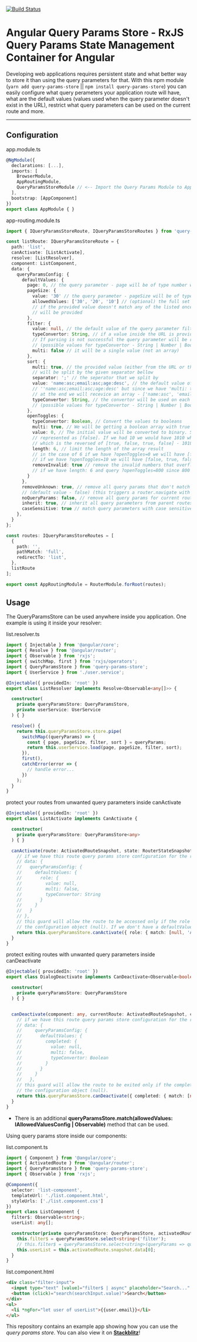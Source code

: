[![Build Status](https://travis-ci.com/IliaIdakiev/query-param-store.svg?branch=master)](https://travis-ci.com/IliaIdakiev/query-param-store)

# Angular Query Params Store - RxJS Query Params State Management Container for Angular

Developing web applications requires persistent state and what better way to store it than using the query parameters for that. With this npm module (`yarn add query-params-store` || `npm install query-params-store`) you can easily configure what query perameters your application route will have, what are the default values (values used when the query parameter doesn't exist in the URL),
restrict what query parameters can be used on the current route and more.

---

## Configuration
app.module.ts
```typescript
@NgModule({
  declarations: [...],
  imports: [
    BrowserModule,
    AppRoutingModule,
    QueryParamsStoreModule // <-- Import the Query Params Module to AppModule
  ],
  bootstrap: [AppComponent]
})
export class AppModule { }
```

app-routing.module.ts
```typescript
import { IQueryParamsStoreRoute, IQueryParamsStoreRoutes } from 'query-params-store';

const listRoute: IQueryParamsStoreRoute = {
  path: 'list',
  canActivate: [ListActivate],
  resolve: [ListResolver],
  component: ListComponent,
  data: {
    queryParamsConfig: {
      defaultValues: {
        page: 0, // the query parameter - page will be of type number with default value of 0 (type number)
        pageSize: {
          value: '30' // the query parameter - pageSize will be of type string with default value of '30' (type string)
          allowedValues: ['30', '20', '10'] // (optional) the full set of allowed values for the current query param
          // if the provided value doesn't match any of the listed once it will be removed and the default one
          // will be provided
        },
        filter: {
          value: null, // the default value of the query parameter filter will be null
          typeConvertor: String, // if a value inside the URL is provided it will be automatically parsed as String
          // If parsing is not successful the query parameter will be removed.
          // (possible values for typeConvertor - String | Number | Boolean)
          multi: false // it will be a single value (not an array)
        },
        sort: {
          multi: true, // the provided value (either from the URL or the default one) will be threated as a string and it
          // will be split by the given separator bellow
          separator: ';' // the seperator that we split by
          value: 'name:asc;email:asc;age:desc', // the default value of the query parameter sort will be
          // ''name:asc;email:asc;age:desc' but since we have 'multi: true' it will be split by the given separator and
          // at the end we will recevice an array - ['name:asc', 'email:asc', 'age:desc'];
          typeConvertor: String, // the convertor will be used on each value from the split array
          // (possible values for typeConvertor - String | Number | Boolean)
        },
        openToggles: {
          typeConvertor: Boolean, // Convert the values to booleans
          multi: true, // We will be getting a boolean array with true or false values for each open/closed toggle section
          value: 0, // The initial value will be converted to binary. Since we have 0 it will just be 0 which will be
          // represented as [false]. If we had 10 we would have 1010 which will be represented as [false, true, false, true]
          // which is the reversed of [true, false, true, false] - 1010 (binaries are read from right to left)
          length: 6, // limit the length of the array result
          // in the case of 6 if we have ?openToggles=0 we will have [false, false, false, false, false, false]
          // if we have ?openToggles=10 we will have [false, true, false, true, false, false]
          removeInvalid: true // remove the invalid numbers that overflow the lenght
          // if we have length: 6 and query ?openToggles=800 since 800 is 1100100000 and its length is 10 then it will be removed
        }
      },
      removeUnknown: true, // remove all query params that don't match the ones provided in defaultValues config property
      // (default value - false) (this triggers a router.navigate with all unknown query params set to undefined)
      noQueryParams: false, // remove all query params for current route (default value - false)
      inherit: true, // inherit all query parameters from parent routes (default value - true)
      caseSensitive: true // match query parameters with case sensitive logic (default value - true)
    },
  }
};

const routes: IQueryParamsStoreRoutes = [
  {
    path: '',
    pathMatch: 'full',
    redirectTo: 'list',
  },
  listRoute
];

export const AppRoutingModule = RouterModule.forRoot(routes);
```

## Usage

The QueryParamsStore can be used anywhere inside you application. One example is using it inside your resolver:

list.resolver.ts
```typescript
import { Injectable } from '@angular/core';
import { Resolve } from '@angular/router';
import { Observable } from 'rxjs';
import { switchMap, first } from 'rxjs/operators';
import { QueryParamsStore } from 'query-params-store';
import { UserService } from './user.service';

@Injectable({ providedIn: 'root' })
export class ListResolver implements Resolve<Observable<any[]>> {

  constructor(
    private queryParamsStore: QueryParamsStore,
    private userService: UserService
  ) { }

  resolve() {
    return this.queryParamsStore.store.pipe(
      switchMap((queryParams) => {
        const { page, pageSize, filter, sort } = queryParams;
        return this.userService.load(page, pageSize, filter, sort);
      }),
      first(),
      catchError(error => {
        // handle error...
      })
    );
  }
}
```

protect your routes from unwanted query parameters inside canActivate

```typescript
@Injectable({ providedIn: 'root' })
export class ListActivate implements CanActivate {

  constructor(
    private queryParamsStore: QueryParamsStore<any>
  ) { }

  canActivate(route: ActivatedRouteSnapshot, state: RouterStateSnapshot): Observable<boolean> {
    // if we have this route query params store configuration for the route
    // data: {
    //   queryParamsConfig: {
    //     defaultValues: {
    //       role: {
    //         value: null,
    //         multi: false,
    //         typeConvertor: String
    //       }
    //     }
    //   }
    // },
    // this guard will allow the route to be accessed only if the role query param is 'ADMIN' or the defaultValue from
    // the configuration object (null). If we don't have a defaultValue we should add undefined instead of null
    return this.queryParamsStore.canActivate({ role: { match: [null, 'ADMIN'] } });
  }
}

```

protect exiting routes with unwanted query parameters inside canDeactivate

```typescript
@Injectable({ providedIn: 'root' })
export class DialogDeactivate implements CanDeactivate<Observable<boolean>> {

  constructor(
    private queryParamsStore: QueryParamsStore
  ) { }


  canDeactivate(component: any, currentRoute: ActivatedRouteSnapshot, currentState: RouterStateSnapshot, nextState?: RouterStateSnapshot) {
    // if we have this route query params store configuration for the route
    // data: {
    //     queryParamsConfig: {
    //       defaultValues: {
    //         completed: {
    //           value: null,
    //           multi: false,
    //           typeConvertor: Boolean
    //         }
    //       }
    //     }
    //   },
    // this guard will allow the route to be exited only if the completed query param is true or the defaultValue from
    // the configuration object (null).
    return this.queryParamsStore.canDeactivate({ completed: { match: [null, true] } }, currentState);
  }
}
```

* There is an additional **queryParamsStore.match(allowedValues: IAllowedValuesConfig | Observable<IAllowedValuesConfig>)** method that can be used.

Using query params store inside our components:

list.component.ts
```typescript
import { Component } from '@angular/core';
import { ActivatedRoute } from '@angular/router';
import { QueryParamsStore } from 'query-params-store';
import { Observable } from 'rxjs';

@Component({
  selector: 'list-component',
  templateUrl: './list.component.html',
  styleUrls: ['./list.component.css']
})
export class ListComponent {
  filter$: Observable<string>;
  userList: any[];

  constructor(private queryParamsStore: QueryParamsStore, activatedRoute: ActivatedRoute) {
    this.filter$ = queryParamsStore.select<string>('filter');
    // this.filter$ = queryParamsStore.select<string>(queryParams => queryParams.filter);
    this.userList = this.activatedRoute.snapshot.data[0];
  }
}

```

list.component.html
```html
<div class="filter-input">
  <input type="text" [value]="filter$ | async" placeholder="Search..." #searchInput>
  <button (click)="search(searchInput.value)">Search</button>
</div>
<ul>
  <li *ngFor="let user of userList">{{user.email}}</li>
</ul>
```


This repository contains an example app showing how you can use the *query params store*. You can also view it on [**Stackblitz**](https://stackblitz.com/github/IliaIdakiev/query-param-store)!
